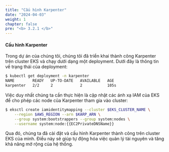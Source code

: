 ```yaml
---
title: "Cấu hình Karpenter"
date: "2024-04-03"
weight: 1
chapter: false
pre: "<b> 3.2.1 </b>"
---
```


#### Cấu hình Karpenter

Trong dự án của chúng tôi, chúng tôi đã triển khai thành công Karpenter trên cluster EKS và chạy dưới dạng một deployment. Dưới đây là thông tin về trạng thái của deployment:

```bash
$ kubectl get deployment -n karpenter
NAME        READY   UP-TO-DATE   AVAILABLE   AGE
karpenter   2/2     2            2           105s
```

Việc duy nhất chúng ta cần thực hiện là cập nhật các ánh xạ IAM của EKS để cho phép các node của Karpenter tham gia vào cluster:

```bash
$ eksctl create iamidentitymapping --cluster $EKS_CLUSTER_NAME \
    --region $AWS_REGION --arn $KARP_ARN \
    --group system:bootstrappers --group system:nodes \
    --username system:node:{{EC2PrivateDNSName}}
```

Qua đó, chúng ta đã cài đặt và cấu hình Karpenter thành công trên cluster EKS của mình. Điều này sẽ giúp tự động hóa việc quản lý tài nguyên và tăng khả năng mở rộng của hệ thống.
